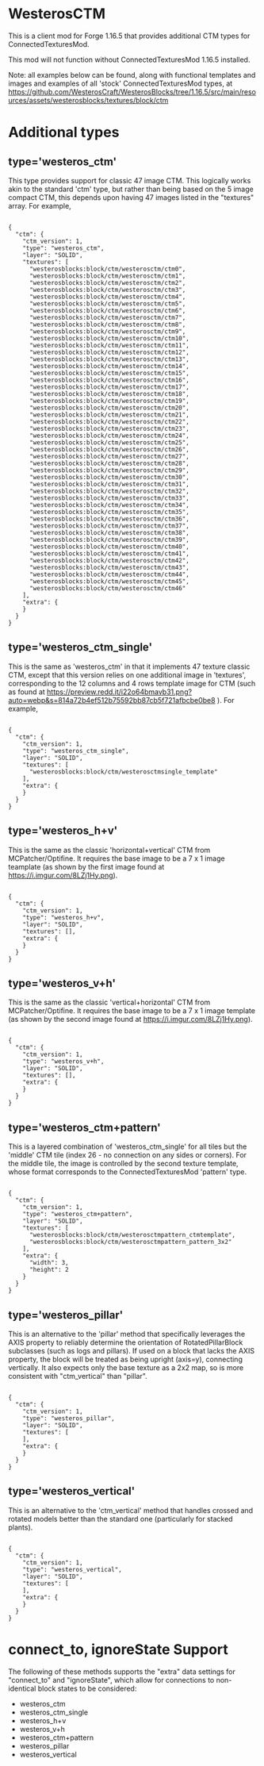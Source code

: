 # WesterosCTM

This is a client mod for Forge 1.16.5 that provides additional CTM types for ConnectedTexturesMod.

This mod will not function without ConnectedTexturesMod 1.16.5 installed.

Note: all examples below can be found, along with functional templates and images and examples of all 'stock' ConnectedTexturesMod types,
at https://github.com/WesterosCraft/WesterosBlocks/tree/1.16.5/src/main/resources/assets/westerosblocks/textures/block/ctm 

# Additional types
## type='westeros_ctm'

This type provides support for classic 47 image CTM.  This logically works akin to the standard 'ctm' type, but rather than being based on
the 5 image compact CTM, this depends upon having 47 images listed in the "textures" array.  For example,

<code>
{
  "ctm": {
    "ctm_version": 1,
    "type": "westeros_ctm",
    "layer": "SOLID",
    "textures": [
      "westerosblocks:block/ctm/westerosctm/ctm0",
      "westerosblocks:block/ctm/westerosctm/ctm1",
      "westerosblocks:block/ctm/westerosctm/ctm2",
      "westerosblocks:block/ctm/westerosctm/ctm3",
      "westerosblocks:block/ctm/westerosctm/ctm4",
      "westerosblocks:block/ctm/westerosctm/ctm5",
      "westerosblocks:block/ctm/westerosctm/ctm6",
      "westerosblocks:block/ctm/westerosctm/ctm7",
      "westerosblocks:block/ctm/westerosctm/ctm8",
      "westerosblocks:block/ctm/westerosctm/ctm9",
      "westerosblocks:block/ctm/westerosctm/ctm10",
      "westerosblocks:block/ctm/westerosctm/ctm11",
      "westerosblocks:block/ctm/westerosctm/ctm12",
      "westerosblocks:block/ctm/westerosctm/ctm13",
      "westerosblocks:block/ctm/westerosctm/ctm14",
      "westerosblocks:block/ctm/westerosctm/ctm15",
      "westerosblocks:block/ctm/westerosctm/ctm16",
      "westerosblocks:block/ctm/westerosctm/ctm17",
      "westerosblocks:block/ctm/westerosctm/ctm18",
      "westerosblocks:block/ctm/westerosctm/ctm19",
      "westerosblocks:block/ctm/westerosctm/ctm20",
      "westerosblocks:block/ctm/westerosctm/ctm21",
      "westerosblocks:block/ctm/westerosctm/ctm22",
      "westerosblocks:block/ctm/westerosctm/ctm23",
      "westerosblocks:block/ctm/westerosctm/ctm24",
      "westerosblocks:block/ctm/westerosctm/ctm25",
      "westerosblocks:block/ctm/westerosctm/ctm26",
      "westerosblocks:block/ctm/westerosctm/ctm27",
      "westerosblocks:block/ctm/westerosctm/ctm28",
      "westerosblocks:block/ctm/westerosctm/ctm29",
      "westerosblocks:block/ctm/westerosctm/ctm30",
      "westerosblocks:block/ctm/westerosctm/ctm31",
      "westerosblocks:block/ctm/westerosctm/ctm32",
      "westerosblocks:block/ctm/westerosctm/ctm33",
      "westerosblocks:block/ctm/westerosctm/ctm34",
      "westerosblocks:block/ctm/westerosctm/ctm35",
      "westerosblocks:block/ctm/westerosctm/ctm36",
      "westerosblocks:block/ctm/westerosctm/ctm37",
      "westerosblocks:block/ctm/westerosctm/ctm38",
      "westerosblocks:block/ctm/westerosctm/ctm39",
      "westerosblocks:block/ctm/westerosctm/ctm40",
      "westerosblocks:block/ctm/westerosctm/ctm41",
      "westerosblocks:block/ctm/westerosctm/ctm42",
      "westerosblocks:block/ctm/westerosctm/ctm43",
      "westerosblocks:block/ctm/westerosctm/ctm44",
      "westerosblocks:block/ctm/westerosctm/ctm45",
      "westerosblocks:block/ctm/westerosctm/ctm46"
    ],
    "extra": {
    }
  }
}
</code>

## type='westeros_ctm_single'

This is the same as 'westeros_ctm' in that it implements 47 texture classic CTM, except that this version relies on one additional image in 'textures', corresponding to the 12 columns and 4 rows template image for CTM (such as found at https://preview.redd.it/i22o64bmavb31.png?auto=webp&s=814a72b4ef512b75592bb87cb5f721afbcbe0be8 ).  For example, 

<code>
{
  "ctm": {
    "ctm_version": 1,
    "type": "westeros_ctm_single",
    "layer": "SOLID",
    "textures": [
      "westerosblocks:block/ctm/westerosctmsingle_template"
    ],
    "extra": {
    }
  }
}
</code>

## type='westeros_h+v'

This is the same as the classic 'horizontal+vertical' CTM from MCPatcher/Optifine.  It requires the base image to be a 7 x 1
image teamplate (as shown by the first image found at https://i.imgur.com/8LZj1Hy.png).

<code>
{
  "ctm": {
    "ctm_version": 1,
    "type": "westeros_h+v",
    "layer": "SOLID",
    "textures": [],
    "extra": {
    }
  }
}
</code>

## type='westeros_v+h'

This is the same as the classic 'vertical+horizontal' CTM from MCPatcher/Optifine.  It requires the base image to be a 7 x 1 
image template (as shown by the second image found at https://i.imgur.com/8LZj1Hy.png).

<code>
{
  "ctm": {
    "ctm_version": 1,
    "type": "westeros_v+h",
    "layer": "SOLID",
    "textures": [],
    "extra": {
    }
  }
}
</code>

## type='westeros_ctm+pattern'

This is a layered combination of 'westeros_ctm_single' for all tiles but the 'middle' CTM tile (index 26 - no connection on any sides or corners).
For the middle tile, the image is controlled by the second texture template, whose format corresponds to the ConnectedTexturesMod 'pattern'
type.

<code>
{
  "ctm": {
    "ctm_version": 1,
    "type": "westeros_ctm+pattern",
    "layer": "SOLID",
    "textures": [
      "westerosblocks:block/ctm/westerosctmpattern_ctmtemplate",
      "westerosblocks:block/ctm/westerosctmpattern_pattern_3x2"
    ],
    "extra": {
      "width": 3,
      "height": 2    
    }
  }
}
</code>

## type='westeros_pillar'

This is an alternative to the 'pillar' method that specifically leverages the AXIS property
to reliably determine the orientation of RotatedPillarBlock subclasses (such as logs and pillars). If used
on a block that lacks the AXIS property, the block will be treated as being upright (axis=y), connecting vertically.
It also expects only the base texture as a 2x2 map, so is more consistent with "ctm_vertical" than "pillar".

<code>
{
  "ctm": {
    "ctm_version": 1,
    "type": "westeros_pillar",
    "layer": "SOLID",
    "textures": [
    ],
    "extra": {
    }
  }
}
</code>

## type='westeros_vertical'

This is an alternative to the 'ctm_vertical' method that handles crossed and rotated models better than
the standard one (particularly for stacked plants).

<code>
{
  "ctm": {
    "ctm_version": 1,
    "type": "westeros_vertical",
    "layer": "SOLID",
    "textures": [
    ],
    "extra": {
    }
  }
}
</code>

# connect_to, ignoreState Support
The following of these methods supports the "extra" data settings for "connect_to" and "ignoreState", which
allow for connections to non-identical block states to be considered:

- westeros_ctm
- westeros_ctm_single
- westeros_h+v
- westeros_v+h
- westeros_ctm+pattern
- westeros_pillar
- westeros_vertical

